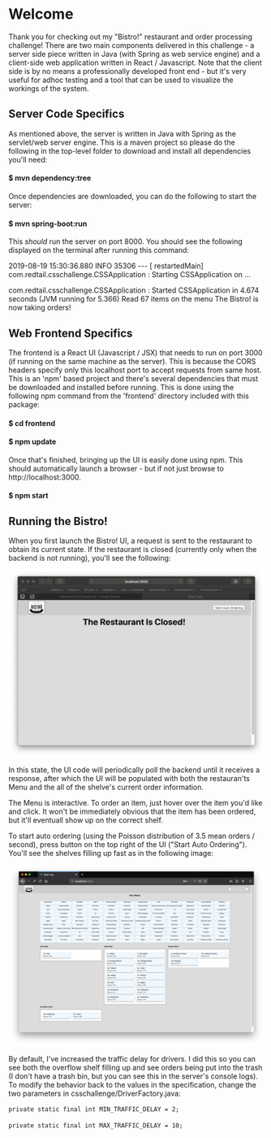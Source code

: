 # Welcome

Thank you for checking out my "Bistro!" restaurant and order processing challenge!  There are two main components delivered in this challenge - a server side piece written in Java (with Spring as web service engine) and a client-side web application written in React / Javascript.  Note that the client side is by no means a professionally developed front end - but it's very useful for adhoc testing and a tool that can be used to visualize the workings of the system.

## Server Code Specifics
As mentioned above, the server is written in Java with Spring as the servlet/web server engine.  This is a maven project so please do the following in the top-level folder to download and install all dependencies you'll need:

#### $ mvn dependency:tree

Once dependencies are downloaded, you can do the following to start the server:

#### $ mvn spring-boot:run

This _should_ run the server on port 8000.  You should see the following displayed on the terminal after running this command:

2019-08-19 15:30:36.880  INFO 35306 --- [  restartedMain] com.redtail.csschallenge.CSSApplication  : Starting CSSApplication on ...

com.redtail.csschallenge.CSSApplication  : Started CSSApplication in 4.674 seconds (JVM running for 5.366)
Read 67 items on the menu
The Bistro! is now taking orders!

## Web Frontend Specifics

The frontend is a React UI (Javascript / JSX) that needs to run on port 3000 (if running on the same machine as the server).  This is because the CORS headers specify only this localhost port to accept requests from same host.  This is an 'npm' based project and there's several dependencies that must be downloaded and installed before running.  This is done using the following npm command from the 'frontend' directory included with this package:

#### $ cd frontend
#### $ npm update

Once that's finished, bringing up the UI is easily done using npm.  This should automatically launch a browser - but if not just browse to http://localhost:3000.

#### $ npm start

## Running the Bistro!

When you first launch the Bistro! UI, a request is sent to the restaurant to obtain its current state.  If the restaurant is closed (currently only when the backend is not running), you'll see the following:

![Restaurant Closed](UI1.png)

In this state, the UI code will periodically poll the backend until it receives a response, after which the UI will be populated with both the restauran'ts Menu and the all of the shelve's current order information.

The Menu is interactive.  To order an item, just hover over the item you'd like and click.  It won't be immediately obvious that the item has been ordered, but it'll eventuall show up on the correct shelf.

To start auto ordering (using the Poisson distribution of 3.5 mean orders / second), press button on the top right of the UI ("Start Auto Ordering").  You'll see the shelves filling up fast as in the following image:

![Orders filling up shelves](UI2.png)


By default, I've increased the traffic delay for drivers.  I did this so you can see both the overflow shelf filling up and see orders being put into the trash (I don't have a trash bin, but you can see this in the server's console logs).  To modify the behavior back to the values in the specification, change the two parameters in csschallenge/DriverFactory.java: 

    private static final int MIN_TRAFFIC_DELAY = 2;

    private static final int MAX_TRAFFIC_DELAY = 10;

